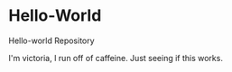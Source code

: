# Hello-World
Hello-world Repository

I'm victoria, I run off of caffeine.
Just seeing if this works.

